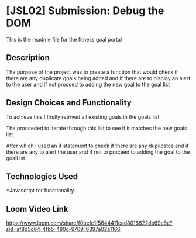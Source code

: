 # [JSL02] Submission: Debug the DOM

This is the readme file for the fitness goal portal

## Description

The purpose of the project was to create a function that would check if there are any duplicate goals being added and if there are to display an alert to the user and if not procced to adding the new goal to the goal list

## Design Choices and Functionality

To achieve this I firstly retrived all existing goals in the goals list

The procceded to iterate through this list to see if it matches the new goals list

After which i used an if statement to check if there are any duplicates and if there are any to alert the user and if not to proceed to adding the goal to the goalList.

## Technologies Used

\*Javascript for functionality.

## Loom Video Link 

https://www.loom.com/share/f0befc1f5644411cad8016622db69e8c?sid=af8d5c64-4fb5-480c-9709-6397a02a1166


